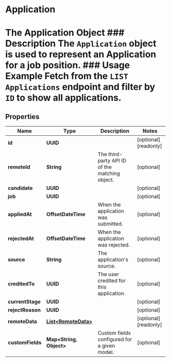 

# Application

# The Application Object ### Description The `Application` object is used to represent an Application for a job position. ### Usage Example Fetch from the `LIST Applications` endpoint and filter by `ID` to show all applications.

## Properties

Name | Type | Description | Notes
------------ | ------------- | ------------- | -------------
**id** | **UUID** |  |  [optional] [readonly]
**remoteId** | **String** | The third-party API ID of the matching object. |  [optional]
**candidate** | **UUID** |  |  [optional]
**job** | **UUID** |  |  [optional]
**appliedAt** | **OffsetDateTime** | When the application was submitted. |  [optional]
**rejectedAt** | **OffsetDateTime** | When the application was rejected. |  [optional]
**source** | **String** | The application&#39;s source. |  [optional]
**creditedTo** | **UUID** | The user credited for this application. |  [optional]
**currentStage** | **UUID** |  |  [optional]
**rejectReason** | **UUID** |  |  [optional]
**remoteData** | [**List&lt;RemoteData&gt;**](RemoteData.md) |  |  [optional] [readonly]
**customFields** | **Map&lt;String, Object&gt;** | Custom fields configured for a given model. |  [optional]



